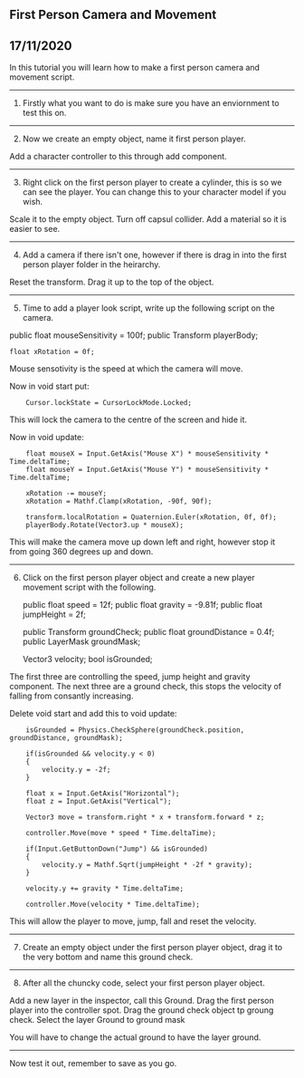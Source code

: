 ## First Person Camera and Movement

## 17/11/2020

In this tutorial you will learn how to make a first person camera and movement script.

---

1. Firstly what you want to do is make sure you have an enviornment to test this on.

---

2. Now we create an empty object, name it first person player.

Add a character controller to this through add component.

---

3. Right click on the first person player to create a cylinder, this is so we can see the player. You can change this to your character model if you wish.

Scale it to the empty object.
Turn off capsul collider.
Add a material so it is easier to see.

---

4. Add a camera if there isn't one, however if there is drag in into the first person player folder in the heirarchy.

Reset the transform.
Drag it up to the top of the object.

---

5. Time to add a player look script, write up the following script on the camera.

public float mouseSensitivity = 100f;
    public Transform playerBody;

    float xRotation = 0f;

Mouse sensotivity is the speed at which the camera will move.

Now in void start put:

        Cursor.lockState = CursorLockMode.Locked;
        
This will lock the camera to the centre of the screen and hide it.

Now in void update:

        float mouseX = Input.GetAxis("Mouse X") * mouseSensitivity * Time.deltaTime;
        float mouseY = Input.GetAxis("Mouse Y") * mouseSensitivity * Time.deltaTime;

        xRotation -= mouseY;
        xRotation = Mathf.Clamp(xRotation, -90f, 90f);

        transform.localRotation = Quaternion.Euler(xRotation, 0f, 0f);
        playerBody.Rotate(Vector3.up * mouseX);

This will make the camera move up down left and right, however stop it from going 360 degrees up and down.

---

6. Click on the first person player object and create a new player movement script with the following.

    public float speed = 12f;
    public float gravity = -9.81f;
    public float jumpHeight = 2f;

    public Transform groundCheck;
    public float groundDistance = 0.4f;
    public LayerMask groundMask;

    Vector3 velocity;
    bool isGrounded;

The first three are controlling the speed, jump height and gravity component.
The next three are a ground check, this stops the velocity of falling from consantly increasing.

Delete void start and add this to void update:

        isGrounded = Physics.CheckSphere(groundCheck.position, groundDistance, groundMask);

        if(isGrounded && velocity.y < 0)
        {
            velocity.y = -2f;
        }

        float x = Input.GetAxis("Horizontal");
        float z = Input.GetAxis("Vertical");

        Vector3 move = transform.right * x + transform.forward * z;

        controller.Move(move * speed * Time.deltaTime);

        if(Input.GetButtonDown("Jump") && isGrounded)
        {
            velocity.y = Mathf.Sqrt(jumpHeight * -2f * gravity);
        }

        velocity.y += gravity * Time.deltaTime;

        controller.Move(velocity * Time.deltaTime);

This will allow the player to move, jump, fall and reset the velocity.

---

7. Create an empty object under the first person player object, drag it to the very bottom and name this ground check.

---

8. After all the chuncky code, select your first person player object.

Add a new layer in the inspector, call this Ground. 
Drag the first person player into the controller spot.
Drag the ground check object tp groung check.
Select the layer Ground to ground mask

You will have to change the actual ground to have the layer ground.

---

Now test it out, remember to save as you go.

























